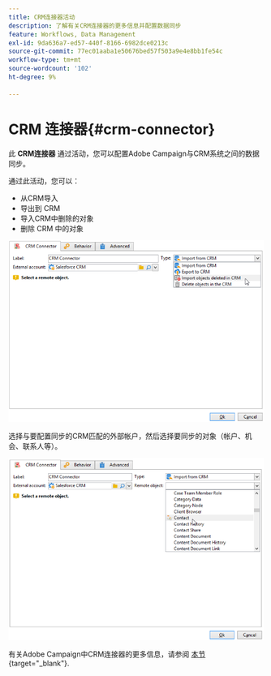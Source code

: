 ```yaml
---
title: CRM连接器活动
description: 了解有关CRM连接器的更多信息并配置数据同步
feature: Workflows, Data Management
exl-id: 9da636a7-ed57-440f-8166-6982dce0213c
source-git-commit: 77ec01aaba1e50676bed57f503a9e4e8bb1fe54c
workflow-type: tm+mt
source-wordcount: '102'
ht-degree: 9%

---
```


# CRM 连接器{#crm-connector}

此 **CRM连接器** 通过活动，您可以配置Adobe Campaign与CRM系统之间的数据同步。

通过此活动，您可以：

* 从CRM导入
* 导出到 CRM
* 导入CRM中删除的对象
* 删除 CRM 中的对象

![](assets/crm_task_select_op.png)

选择与要配置同步的CRM匹配的外部帐户，然后选择要同步的对象（帐户、机会、联系人等）。

![](assets/crm_task_select_obj.png)

有关Adobe Campaign中CRM连接器的更多信息，请参阅 [本节](https://experienceleague.adobe.com/docs/campaign/campaign-v8/connect/ac-crm/crm.html){target="_blank"}.
